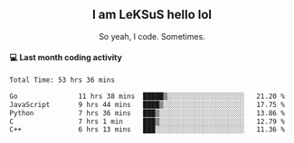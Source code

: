 <h2 align="center">I am LeKSuS hello lol</h2>
<p align="center">So yeah, I code. Sometimes.</p>

#### :computer: Last month coding activity
<!--START_SECTION:waka-->

```txt
Total Time: 53 hrs 36 mins

Go               11 hrs 38 mins  █████▒░░░░░░░░░░░░░░░░░░░   21.20 %
JavaScript       9 hrs 44 mins   ████▒░░░░░░░░░░░░░░░░░░░░   17.75 %
Python           7 hrs 36 mins   ███▒░░░░░░░░░░░░░░░░░░░░░   13.86 %
C                7 hrs 1 min     ███▒░░░░░░░░░░░░░░░░░░░░░   12.79 %
C++              6 hrs 13 mins   ███░░░░░░░░░░░░░░░░░░░░░░   11.36 %
```

<!--END_SECTION:waka-->
